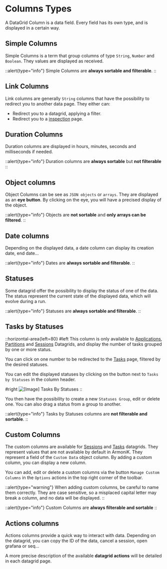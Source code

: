 # Columns Types

A DataGrid Column is a data field. Every field has its own type, and is displayed in a certain way.

## Simple Columns

Simple Columns is a term that group columns of type `String`, `Number` and `Boolean`. They values are displayed as received.

::alert{type="info"}
Simple Columns are **always sortable and filterable**.
::

## Link Columns

Link columns are generally `String` columns that have the possibility to redirect you to another data page. They either can:
- Redirect you to a datagrid, applying a filter.
- Redirect you to a [inspection]() page.

## Duration Columns

Duration columns are displayed in hours, minutes, seconds and milliseconds if needed.

::alert{type="info"}
Duration columns are **always sortable** but **not filterable**
::

## Object columns

Object Columns can be see as `JSON objects` or `arrays`. They are displayed as an **eye button**. By clicking on the eye, you will have a precised display of the object.

::alert{type="info"}
Objects are **not sortable** and **only arrays can be filtered**.
::

## Date columns

Depending on the displayed data, a date column can display its creation date, end date...

::alert{type="info"}
Dates are **always sortable and filterable**.
::

## Statuses

Some datagrid offer the possibility to display the status of one of the data. The status represent the current state of the displayed data, which will evolve during a run. 

::alert{type="info"}
Statuses are **always sortable and filterable**.
::

## Tasks by Statuses

::horizontal-area{left=80}
#left
This column is only available to [Applications](../5.Data/1.Applications.md), [Partitions](../5.Data/2.Partitions.md) and [Sessions](../7.Data/3.Sessions.md) Datagrids, and display the number of tasks grouped by one or more status.

You can click on one number to be redirected to the [Tasks](../7.Data/4.Tasks.md) page, filtered by the desired statuses.

You can edit the displayed statuses by clicking on the button next to `Tasks by Statuses` in the column header.

#right
![[Image] Tasks By Statuses](/armonik-tasks-by-statuses.png) 
::

You then have the possibility to create a new `Statuses Group`, edit or delete one. You can also drag a status from a group to another.

::alert{type="info"}
Tasks by Statuses columns are **not filterable and sortable**.
::

## Custom Columns

The custom columns are available for [Sessions](../7.Data/3.Sessions.md) and [Tasks](../7.Data/4.Tasks.md) datagrids. They represent values that are not available by default in ArmoniK. They represent a field of the `Custom Data` object column. By adding a custom column, you can display a new column.

You can add, edit or delete a custom columns via the button `Manage Custom Columns` in the `Options` actions in the top right corner of the toolbar.

::alert{type="warning"}
When adding custom columns, be careful to name them correctly. They are case sensitive, so a misplaced capital letter may break a column, and no data will be displayed.
::

::alert{type="info"}
Custom Columns are **always filterable and sortable**
::

## Actions columns

Actions columns provide a quick way to interact with data. Depending on the datagrid, you can copy the ID of the data, cancel a session, open grafana or seq...

A more precise description of the available **datagrid actions** will be detailed in each datagrid page. 